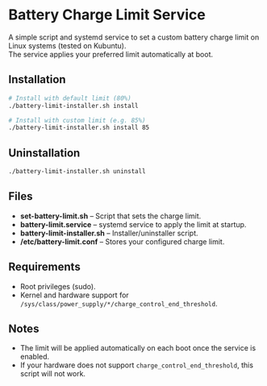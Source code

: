 # Battery Charge Limit Service

A simple script and systemd service to set a custom battery charge limit on Linux systems (tested on Kubuntu).  
The service applies your preferred limit automatically at boot.

## Installation

```bash
# Install with default limit (80%)
./battery-limit-installer.sh install

# Install with custom limit (e.g. 85%)
./battery-limit-installer.sh install 85
```

## Uninstallation

```bash
./battery-limit-installer.sh uninstall
```

## Files

- **set-battery-limit.sh** – Script that sets the charge limit.
- **battery-limit.service** – systemd service to apply the limit at startup.
- **battery-limit-installer.sh** – Installer/uninstaller script.
- **/etc/battery-limit.conf** – Stores your configured charge limit.

## Requirements

- Root privileges (sudo).
- Kernel and hardware support for `/sys/class/power_supply/*/charge_control_end_threshold`.

## Notes

- The limit will be applied automatically on each boot once the service is enabled.
- If your hardware does not support `charge_control_end_threshold`, this script will not work.

